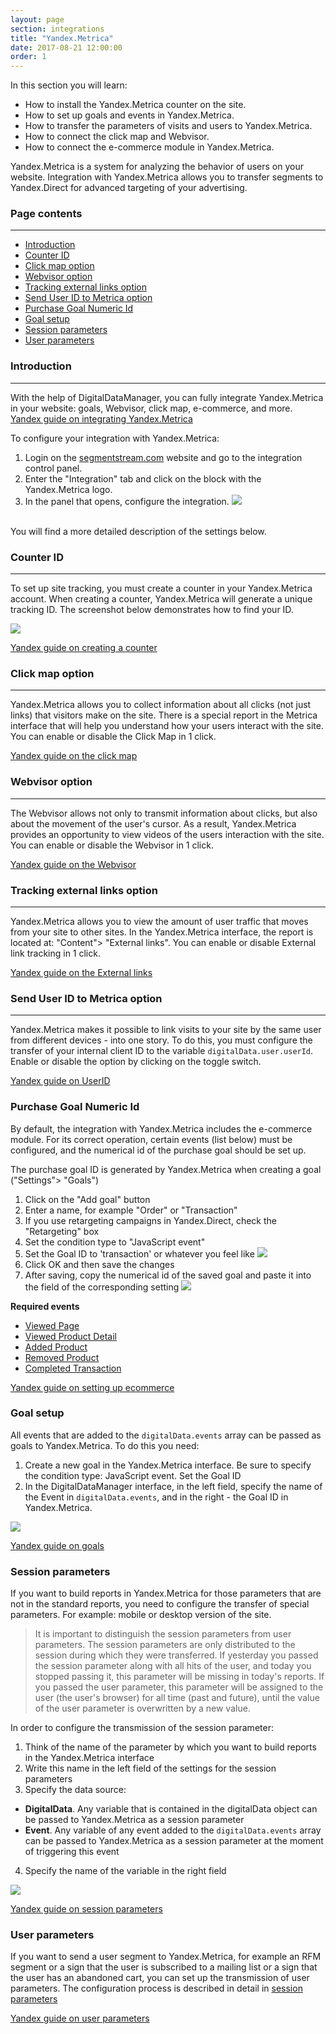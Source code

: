 ```yaml
---
layout: page
section: integrations
title: "Yandex.Metrica"
date: 2017-08-21 12:00:00
order: 1
---
```


In this section you will learn:
* How to install the Yandex.Metrica counter on the site.
* How to set up goals and events in Yandex.Metrica.
* How to transfer the parameters of visits and users to Yandex.Metrica.
* How to connect the click map and Webvisor.
* How to connect the e-commerce module in Yandex.Metrica.

Yandex.Metrica is a system for analyzing the behavior of users on your website. Integration with Yandex.Metrica allows you to transfer segments to Yandex.Direct for advanced targeting of your advertising.

### Page contents
------
<ul class="page-navigation">
  <li><a href="#0">Introduction</a></li>
  <li><a href="#1">Counter ID</a></li>
  <li><a href="#2">Click map option</a></li>
  <li><a href="#3">Webvisor option</a></li>
  <li><a href="#4">Tracking external links option</a></li>
  <li><a href="#5">Send User ID to Metrica option</a></li>
  <li><a href="#6">Purchase Goal Numeric Id</a></li>
  <li><a href="#7">Goal setup</a></li>
  <li><a href="#8">Session parameters</a></li>
  <li><a href="#9">User parameters</a></li>
</ul>

### <a name="0"></a>Introduction
------
With the help of DigitalDataManager, you can fully integrate Yandex.Metrica in your website: goals, Webvisor, click map, e-commerce, and more.<br />
[Yandex guide on integrating Yandex.Metrica](https://yandex.com/support/metrica/index.html)

To configure your integration with Yandex.Metrica: 
1. Login on the [segmentstream.com](https://admin.ddmanager.ru/) website and go to the integration control panel.
2. Enter the "Integration" tab and click on the block with the Yandex.Metrica logo.
3. In the panel that opens, configure the integration.
![](/img/integrations.ym.settings.png)
<br />
You will find a more detailed description of the settings below.

### <a name="1"></a>Counter ID
------
To set up site tracking, you must create a counter in your Yandex.Metrica account. When creating a counter, Yandex.Metrica will generate a unique tracking ID. The screenshot below demonstrates how to find your ID.

![](/img/integrations.ym.counterid.png)

[Yandex guide on creating a counter](https://yandex.com/support/metrika/general/creating-counter.html)

### <a name="2"></a>Click map option
------
Yandex.Metrica allows you to collect information about all clicks (not just links) that visitors make on the site. There is a special report in the Metrica interface that will help you understand how your users interact with the site.
You can enable or disable the Click Map in 1 click.

[Yandex guide on the click map](https://yandex.com/support/metrika/behavior/click-map.html)

### <a name="3"></a>Webvisor option
------
The Webvisor allows not only to transmit information about clicks, but also about the movement of the user's cursor. As a result, Yandex.Metrica provides an opportunity to view videos of the users interaction with the site. You can enable or disable the Webvisor in 1 click.

[Yandex guide on the Webvisor](https://yandex.com/support/metrika/webvisor/about-webvisor.html)

### <a name="4"></a>Tracking external links option
------
Yandex.Metrica allows you to view the amount of user traffic that moves from your site to other sites. In the Yandex.Metrica interface, the report is located at: "Content"> "External links". You can enable or disable External link tracking in 1 click.

[Yandex guide on the External links](https://yandex.com/support/metrika/content/external-links.html)

### <a name="5"></a>Send User ID to Metrica option
------
Yandex.Metrica makes it possible to link visits to your site by the same user from different devices - into one story. To do this, you must configure the transfer of your internal client ID to the variable `digitalData.user.userId`. Enable or disable the option by clicking on the toggle switch.

[Yandex guide on UserID](https://yandex.com/support/metrica/general/clientid-userid.html)

### <a name="6"></a>Purchase Goal Numeric Id
By default, the integration with Yandex.Metrica includes the e-commerce module. For its correct operation, certain events (list below) must be configured, and the numerical id of the purchase goal should be set up.

The purchase goal ID is generated by Yandex.Metrica when creating a goal ("Settings"> "Goals")
1. Click on the "Add goal" button
2. Enter a name, for example "Order" or "Transaction"
3. If you use retargeting campaigns in Yandex.Direct, check the "Retargeting" box
4. Set the condition type to "JavaScript event"
5. Set the Goal ID to 'transaction' or whatever you feel like
![](/img/integrations.ym.goal.1.png)
6. Click OK and then save the changes
7. After saving, copy the numerical id of the saved goal and paste it into the field of the corresponding setting
![](/img/integrations.ym.goal.2.png)

**Required events**
* [Viewed Page](/events/viewed-page)
* [Viewed Product Detail](/events/viewed-product-detail)
* [Added Product](/events/added-product)
* [Removed Product](/events/removed-product)
* [Completed Transaction](/events/completed-transaction)

[Yandex guide on setting up ecommerce](https://yandex.com/support/metrika/reports/ecommerce.html)

### <a name="7"></a>Goal setup
All events that are added to the `digitalData.events` array can be passed as goals to Yandex.Metrica. To do this you need:
1. Create a new goal in the Yandex.Metrica interface. Be sure to specify the condition type: JavaScript event. Set the Goal ID
2. In the DigitalDataManager interface, in the left field, specify the name of the Event in `digitalData.events`, and in the right - the Goal ID in Yandex.Metrica.

![](/img/integrations.ym.goals.png)

[Yandex guide on goals](https://yandex.com/support/metrika/general/goals.html)

### <a name="8"></a>Session parameters
If you want to build reports in Yandex.Metrica for those parameters that are not in the standard reports, you need to configure the transfer of special parameters. For example: mobile or desktop version of the site.

> It is important to distinguish the session parameters from user parameters. The session parameters are only distributed to the session during which they were transferred. If yesterday you passed the session parameter along with all hits of the user, and today you stopped passing it, this parameter will be missing in today's reports. If you passed the user parameter, this parameter will be assigned to the user (the user's browser) for all time (past and future), until the value of the user parameter is overwritten by a new value.

In order to configure the transmission of the session parameter:

1. Think of the name of the parameter by which you want to build reports in the Yandex.Metrica interface
2. Write this name in the left field of the settings for the session parameters
3. Specify the data source:
 - **DigitalData**. Any variable that is contained in the digitalData object can be passed to Yandex.Metrica as a session parameter
 - **Event**. Any variable of any event added to the `digitalData.events` array can be passed to Yandex.Metrica as a session parameter at the moment of triggering this event
 4. Specify the name of the variable in the right field

![](/img/integrations.ym.session-params.png)

[Yandex guide on session parameters](https://yandex.com/support/metrika/data/visit-params.html)

### <a name="9"></a>User parameters
If you want to send a user segment to Yandex.Metrica, for example an RFM segment or a sign that the user is subscribed to a mailing list or a sign that the user has an abandoned cart, you can set up the transmission of user parameters.
The configuration process is described in detail in [session parameters](#8)

[Yandex guide on user parameters](https://yandex.com/support/metrika/data/user-params.html)

